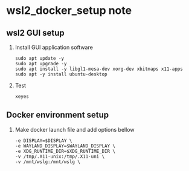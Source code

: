 # wsl2_docker_setup note

## wsl2 GUI setup

1. Install GUI application software
	```
	sudo apt update -y
	sudo apt upgrade -y
	sudo apt install -y libgl1-mesa-dev xorg-dev xbitmaps x11-apps
	sudo apt -y install ubuntu-desktop
	```
1. Test
	```
	xeyes
	```  

## Docker environment setup

1. Make docker launch file and add options bellow
	```
	-e DISPLAY=$DISPLAY \ 
	-e WAYLAND_DISPLAY=$WAYLAND_DISPLAY \ 
	-e XDG_RUNTIME_DIR=$XDG_RUNTIME_DIR \ 
	-v /tmp/.X11-unix:/tmp/.X11-uni \ 
	-v /mnt/wslg:/mnt/wslg \ 
	``` 
